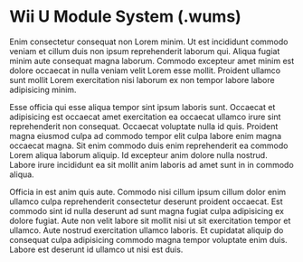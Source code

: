 # Wii U Module System (.wums)

Enim consectetur consequat non Lorem minim. Ut est incididunt commodo veniam et cillum duis non ipsum reprehenderit laborum qui. Aliqua fugiat minim aute consequat magna laborum. Commodo excepteur amet minim est dolore occaecat in nulla veniam velit Lorem esse mollit. Proident ullamco sunt mollit Lorem exercitation nisi laborum ex non tempor labore labore adipisicing minim.

Esse officia qui esse aliqua tempor sint ipsum laboris sunt. Occaecat et adipisicing est occaecat amet exercitation ea occaecat ullamco irure sint reprehenderit non consequat. Occaecat voluptate nulla id quis. Proident magna eiusmod culpa ad commodo tempor elit culpa labore enim magna occaecat magna. Sit enim commodo duis enim reprehenderit ea commodo Lorem aliqua laborum aliquip. Id excepteur anim dolore nulla nostrud. Labore irure incididunt ea sit mollit anim laboris ad amet sunt in in commodo aliqua.

Officia in est anim quis aute. Commodo nisi cillum ipsum cillum dolor enim ullamco culpa reprehenderit consectetur deserunt proident occaecat. Est commodo sint id nulla deserunt ad sunt magna fugiat culpa adipisicing ex dolore fugiat. Aute non velit labore sit mollit nisi ut sit exercitation tempor et ullamco. Aute nostrud exercitation ullamco laboris. Et cupidatat aliquip do consequat culpa adipisicing commodo magna tempor voluptate enim duis. Labore est deserunt id ullamco ut nisi est duis.

